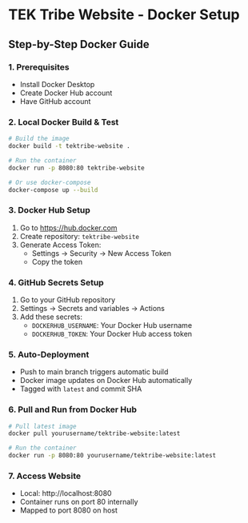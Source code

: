 # TEK Tribe Website - Docker Setup

## Step-by-Step Docker Guide

### 1. Prerequisites
- Install Docker Desktop
- Create Docker Hub account
- Have GitHub account

### 2. Local Docker Build & Test
```bash
# Build the image
docker build -t tektribe-website .

# Run the container
docker run -p 8080:80 tektribe-website

# Or use docker-compose
docker-compose up --build
```

### 3. Docker Hub Setup
1. Go to https://hub.docker.com
2. Create repository: `tektribe-website`
3. Generate Access Token:
   - Settings → Security → New Access Token
   - Copy the token

### 4. GitHub Secrets Setup
1. Go to your GitHub repository
2. Settings → Secrets and variables → Actions
3. Add these secrets:
   - `DOCKERHUB_USERNAME`: Your Docker Hub username
   - `DOCKERHUB_TOKEN`: Your Docker Hub access token

### 5. Auto-Deployment
- Push to main branch triggers automatic build
- Docker image updates on Docker Hub automatically
- Tagged with `latest` and commit SHA

### 6. Pull and Run from Docker Hub
```bash
# Pull latest image
docker pull yourusername/tektribe-website:latest

# Run the container
docker run -p 8080:80 yourusername/tektribe-website:latest
```

### 7. Access Website
- Local: http://localhost:8080
- Container runs on port 80 internally
- Mapped to port 8080 on host